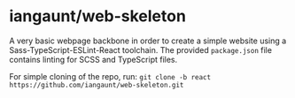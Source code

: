 # iangaunt/web-skeleton

A very basic webpage backbone in order to create a simple website using a Sass-TypeScript-ESLint-React toolchain. The provided `package.json` file contains linting for SCSS and TypeScript files.

For simple cloning of the repo, run:
```git clone -b react https://github.com/iangaunt/web-skeleton.git```
